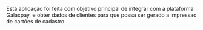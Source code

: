 Está aplicação foi feita com objetivo principal de integrar com a plataforma Galaxpay, e obter dados de clientes para que possa ser gerado a impressao de cartões de cadastro
